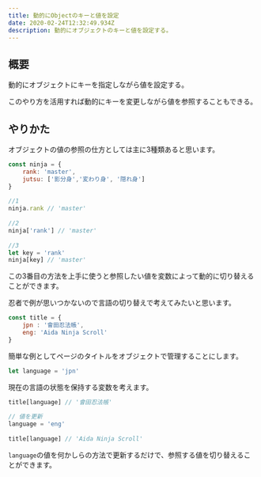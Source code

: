 ```yaml
---
title: 動的にObjectのキーと値を設定
date: 2020-02-24T12:32:49.934Z
description: 動的にオブジェクトのキーと値を設定する。
---
```

## 概要

動的にオブジェクトにキーを指定しながら値を設定する。

このやり方を活用すれば動的にキーを変更しながら値を参照することもできる。

## やりかた

オブジェクトの値の参照の仕方としては主に3種類あると思います。

```javascript
const ninja = {
    rank: 'master',
    jutsu: ['影分身','変わり身', '隠れ身']
}
    
//1
ninja.rank // 'master'
    
//2
ninja['rank'] // 'master'
    
//3
let key = 'rank'
ninja[key] // 'master'
```    

この3番目の方法を上手に使うと参照したい値を変数によって動的に切り替えることができます。

忍者で例が思いつかないので言語の切り替えで考えてみたいと思います。
```javascript
const title = {
    jpn : '會田忍法帳',
    eng: 'Aida Ninja Scroll'
}
```
簡単な例としてページのタイトルをオブジェクトで管理することにします。
```javascript
let language = 'jpn'
```
現在の言語の状態を保持する変数を考えます。
```javascript
title[language] // '會田忍法帳'
    
// 値を更新
language = 'eng'
    
title[language] // 'Aida Ninja Scroll'
```
`language`の値を何かしらの方法で更新するだけで、参照する値を切り替えることができます。
